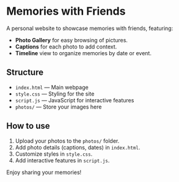 # Memories with Friends

A personal website to showcase memories with friends, featuring:
- **Photo Gallery** for easy browsing of pictures.
- **Captions** for each photo to add context.
- **Timeline** view to organize memories by date or event.

## Structure

- `index.html` — Main webpage
- `style.css` — Styling for the site
- `script.js` — JavaScript for interactive features
- `photos/` — Store your images here

## How to use

1. Upload your photos to the `photos/` folder.
2. Add photo details (captions, dates) in `index.html`.
3. Customize styles in `style.css`.
4. Add interactive features in `script.js`.

Enjoy sharing your memories!
